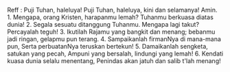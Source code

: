 Reff :
Puji Tuhan, haleluya! Puji Tuhan, haleluya,
kini dan selamanya! Amin.
<br>
1.
Mengapa, orang Kristen, harapanmu lemah?
Tuhanmu berkuasa diatas dunia!
2.
Segala sesuatu ditanggung Tuhanmu.
Mengapa lagi takut? Percayalah teguh!
3.
Ikutilah Rajamu yang bangkit dan menang;
bebanmu jadi ringan, gelapmu pun terang.
4.
Sampaikanlah firmanNya di mana-mana pun,
Serta perbuatanNya teruskan bertekun!
5.
Damaikanlah sengketa, satukan yang pecah,
Ampuni yang bersalah, lindungi yang lemah!
6.
Kendati kuasa dunia selalu menentang,
Penindas akan jatuh dan salib t'lah menang!